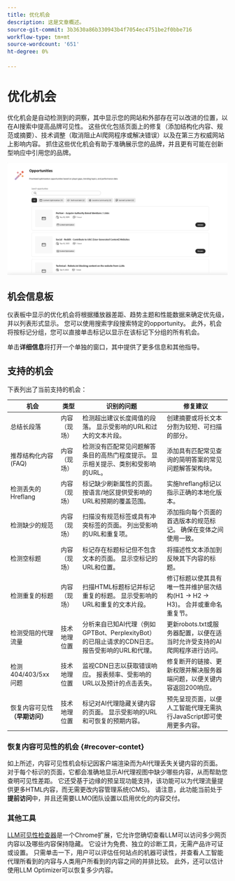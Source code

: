 ```yaml
---
title: 优化机会
description: 这是文章概述。
source-git-commit: 3b3630a86b330943b4f7054ec4751be2f0bbe716
workflow-type: tm+mt
source-wordcount: '651'
ht-degree: 0%

---
```



# 优化机会

优化机会是自动检测到的洞察，其中显示您的网站和外部存在可以改进的位置，以在AI搜索中提高品牌可见性。 这些优化包括页面上的修复（添加结构化内容、规范或摘要）、技术调整（取消阻止AI爬网程序或解决错误）以及在第三方权威网站上影响内容。 抓住这些优化机会有助于准确展示您的品牌，并且更有可能在创新型响应中引用您的品牌。

![优化机会](/help/dashboards/assets/oport.png)

## 机会信息板

仪表板中显示的优化机会将根据播放器差距、趋势主题和性能数据来确定优先级，并以列表形式显示。 您可以使用搜索字段搜索特定的opportunity。 此外，机会将按标记分组，您可以直接单击标记以显示在该标记下分组的所有机会。

单击&#x200B;**详细信息**&#x200B;将打开一个单独的窗口，其中提供了更多信息和其他指导。

## 支持的机会

下表列出了当前支持的机会：

| 机会 | 类型 | 识别的问题 | 修复建议 |
|---------|----------|----------|----------|
| 总结长段落 | 内容（现场） | 检测超出建议长度阈值的段落。 显示受影响的URL和过大的文本片段。 | 创建摘要或将长文本分割为较短、可扫描的部分。 |
| 推荐结构化内容(FAQ) | 内容（现场） | 检测没有匹配常见问题解答条目的高热门程度提示。 显示相关提示、类别和受影响的URL。 | 添加具有匹配常见查询的简明答案的常见问题解答架构块。 |
| 检测丢失的Hreflang | 内容（现场） | 标记缺少刷新属性的页面。 按语言/地区提供受影响的URL和预期的覆盖范围。 | 实施hreflang标记以指示正确的本地化版本。 |
| 检测缺少的规范 | 内容（现场） | 扫描没有规范标签或具有冲突标签的页面。 列出受影响的URL和重复项。 | 添加指向每个页面的首选版本的规范标记。 确保在变体之间使用一致。 |
| 检测空标题 | 内容（现场） | 标记存在标题标记但不包含文本的页面。 显示空标记的URL和位置。 | 将描述性文本添加到反映其下内容的标题。 |
| 检测重复的标题 | 内容（现场） | 扫描HTML标题标记并标记重复的标题。 显示受影响的URL和重复的文本片段。 | 修订标题以使其具有唯一性并维护层次结构(H1 → H2 → H3)。 合并或重命名重复节。 |
| 检测受阻的代理流量 | 技术地理位置 | 分析来自已知AI代理（例如GPTBot、PerplexityBot）的已阻止请求的CDN日志。 报告受影响的URL和代理。 | 更新robots.txt或服务器配置，以便在适当时允许受支持的AI爬网程序进行访问。 |
| 检测404/403/5xx问题 | 技术地理位置 | 监视CDN日志以获取错误响应。 报表频率、受影响的URL以及预计的点击丢失。 | 修复断开的链接、更新权限并解决服务器端问题，以便关键内容返回200响应。 |
| 恢复内容可见性&#x200B;**（早期访问）** | 技术地理位置 | 标记对AI代理隐藏关键内容的页面。 显示受影响的URL和可恢复的预期内容。 | 预先呈现页面，以便人工智能代理无需执行JavaScript即可使用更多内容。 |

### 恢复内容可见性的机会 {#recover-contet}

如上所述，内容可见性机会标记因客户端渲染而为AI代理丢失关键内容的页面。 对于每个标识的页面，它都会准确地显示AI代理视图中缺少哪些内容，从而帮助您查明可见性差距。 它还受基于边缘的预呈现功能支持，该功能可以为代理流量提供更多HTML内容，而无需更改内容管理系统(CMS)。 请注意，此功能当前处于&#x200B;**提前访问**&#x200B;中，并且还需要LLMO团队设置以启用优化的内容交付。

### 其他工具

[LLM可见性检查器](https://chromewebstore.google.com/detail/is-your-webpage-citable/jbjngahjjdgonbeinjlepfamjdmdcbcc)是一个Chrome扩展，它允许您确切查看LLM可以访问多少网页内容以及哪些内容保持隐藏。 它设计为免费、独立的诊断工具，无需产品许可证或设置。 只需单击一下，用户可以评估任何站点的机器可读性，并查看人工智能代理所看到的内容与人类用户所看到的内容之间的并排比较。 此外，还可以估计使用LLM Optimizer可以恢复多少内容。
